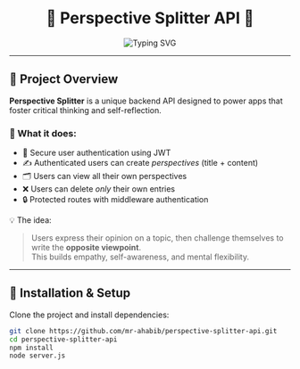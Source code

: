 <h1 align="center">🧠 Perspective Splitter API 💬</h1>

<p align="center">
  <img src="https://readme-typing-svg.demolab.com?font=Fira+Code&pause=1000&center=true&width=435&lines=Split+your+perspective;Think+critically+%E2%9C%94%EF%B8%8F;Reflect+deeply+%F0%9F%A7%91%E2%80%8D%F0%9F%94%96" alt="Typing SVG" />
</p>

---

## 📜 Project Overview

**Perspective Splitter** is a unique backend API designed to power apps that foster critical thinking and self-reflection.

### 🧩 What it does:
- 🔐 Secure user authentication using JWT
- ✍️ Authenticated users can create *perspectives* (title + content)
- 🗂️ Users can view all their own perspectives
- ❌ Users can delete *only* their own entries
- 🔒 Protected routes with middleware authentication

💡 The idea:  
> Users express their opinion on a topic, then challenge themselves to write the **opposite viewpoint**.  
> This builds empathy, self-awareness, and mental flexibility.

---

## 🚀 Installation & Setup

Clone the project and install dependencies:

```bash
git clone https://github.com/mr-ahabib/perspective-splitter-api.git
cd perspective-splitter-api
npm install
node server.js